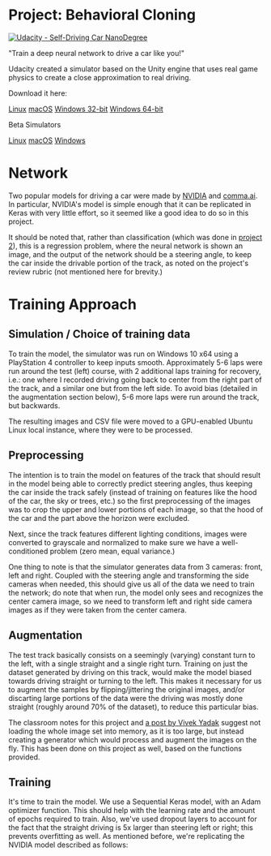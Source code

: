 # Project: Behavioral Cloning
[![Udacity - Self-Driving Car NanoDegree](https://s3.amazonaws.com/udacity-sdc/github/shield-carnd.svg)](http://www.udacity.com/drive)

"Train a deep neural network to drive a car like you!"

Udacity created a simulator based on the Unity engine that uses real game physics to create a close approximation to real driving.

Download it here:

[Linux](https://d17h27t6h515a5.cloudfront.net/topher/2016/November/5831f0f7_simulator-linux/simulator-linux.zip)
[macOS](https://d17h27t6h515a5.cloudfront.net/topher/2016/November/5831f290_simulator-macos/simulator-macos.zip)
[Windows 32-bit](https://d17h27t6h515a5.cloudfront.net/topher/2016/November/5831f4b6_simulator-windows-32/simulator-windows-32.zip)
[Windows 64-bit](https://d17h27t6h515a5.cloudfront.net/topher/2016/November/5831f3a4_simulator-windows-64/simulator-windows-64.zip)

Beta Simulators

[Linux](https://d17h27t6h515a5.cloudfront.net/topher/2017/January/587527cb_udacity-sdc-udacity-self-driving-car-simulator-dominique-development-linux-desktop-64-bit-5/udacity-sdc-udacity-self-driving-car-simulator-dominique-development-linux-desktop-64-bit-5.zip)
[macOS](https://d17h27t6h515a5.cloudfront.net/topher/2017/January/587525b2_udacity-sdc-udacity-self-driving-car-simulator-dominique-default-mac-desktop-universal-5/udacity-sdc-udacity-self-driving-car-simulator-dominique-default-mac-desktop-universal-5.zip)
[Windows](https://d17h27t6h515a5.cloudfront.net/topher/2017/January/58752736_udacity-sdc-udacity-self-driving-car-simulator-dominique-default-windows-desktop-64-bit-4/udacity-sdc-udacity-self-driving-car-simulator-dominique-default-windows-desktop-64-bit-4.zip)

# Network

Two popular models for driving a car were made by [NVIDIA]() and [comma.ai](https://github.com/commaai/research/blob/master/train_steering_model.py). In particular, NVIDIA's model is simple enough that it can be replicated in Keras with very little effort, so it seemed like a good idea to do so in this project.

It should be noted that, rather than classification (which was done in [project 2](https://github.com/kenshin23/CarND-Traffic-Sign-Classifier-Project)), this is a regression problem, where the neural network is shown an image, and the output of the network should be a steering angle, to keep the car inside the drivable portion of the track, as noted on the project's review rubric (not mentioned here for brevity.)

# Training Approach

## Simulation / Choice of training data

To train the model, the simulator was run on Windows 10 x64 using a PlayStation 4 controller to keep inputs smooth. Approximately 5-6 laps were run around the test (left) course, with 2 additional laps training for recovery, i.e.: one where I recorded driving going back to center from the right part of the track, and a similar one but from the left side. To avoid bias (detailed in the augmentation section below), 5-6 more laps were run around the track, but backwards.

The resulting images and CSV file were moved to a GPU-enabled Ubuntu Linux local instance, where they were to be processed.

## Preprocessing

The intention is to train the model on features of the track that should result in the model being able to correctly predict steering angles, thus keeping the car inside the track safely (instead of training on features like the hood of the car, the sky or trees, etc.) so the first preprocessing of the images was to crop the upper and lower portions of each image, so that the hood of the car and the part above the horizon were excluded.

Next, since the track features different lighting conditions, images were converted to grayscale and normalized to make sure we have a well-conditioned problem (zero mean, equal variance.)

One thing to note is that the simulator generates data from 3 cameras: front, left and right. Coupled with the steering angle and transforming the side cameras when needed, this should give us all of the data we need to train the network; do note that when run, the model only sees and recognizes the center camera image, so we need to transform left and right side camera images as if they were taken from the center camera.

## Augmentation

The test track basically consists on a seemingly (varying) constant turn to the left, with a single straight and a single right turn. Training on just the dataset generated by driving on this track, would make the model biased towards driving straight or turning to the left. This makes it necessary for us to augment the samples by flipping/jittering the original images, and/or discarting large portions of the data were the driving was mostly done straight (roughly around 70% of the dataset), to reduce this particular bias.

The classroom notes for this project and [a post by Vivek Yadak](https://chatbotslife.com/using-augmentation-to-mimic-human-driving-496b569760a9) suggest not loading the whole image set into memory, as it is too large, but instead creating a generator which would process and augment the images on the fly. This has been done on this project as well, based on the functions provided.

## Training

It's time to train the model. We use a Sequential Keras model, with an Adam optimizer function. This should help with the learning rate and the amount of epochs required to train. Also, we've used dropout layers to account for the fact that the straight driving is 5x larger than steering left or right; this prevents overfitting as well. As mentioned before, we're replicating the NVIDIA model described as follows:




